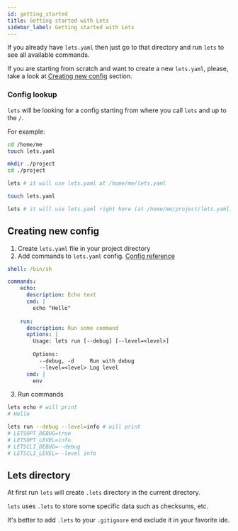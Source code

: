 ```yaml
---
id: getting_started
title: Getting started with Lets
sidebar_label: Getting started with Lets
---
```


If you already have `lets.yaml` then just go to that directory and run `lets` to see all available commands.

If you are starting from scratch and want to create a new `lets.yaml`, please, take a look at [Creating new config](#creating-new-config) section.

### Config lookup

`lets` will be looking for a config starting from where you call `lets` and up to the `/`.

For example:

```bash
cd /home/me
touch lets.yaml

mkdir ./project
cd ./project

lets # it will use lets.yaml at /home/me/lets.yaml

touch lets.yaml

lets # it will use lets.yaml right here (at /home/me/project/lets.yaml)
```

## Creating new config

1. Create `lets.yaml` file in your project directory
2. Add commands to `lets.yaml` config. [Config reference](/docs/config)

```yaml
shell: /bin/sh

commands:
    echo:
      description: Echo text
      cmd: |
        echo "Hello"
    
    run:
      description: Run some command
      options: |
        Usage: lets run [--debug] [--level=<level>]
        
        Options:
          --debug, -d     Run with debug
          --level=<level> Log level
      cmd: |
        env
```

3. Run commands

```bash
lets echo # will print 
# Hello
```

```bash
lets run --debug --level=info # will print
# LETSOPT_DEBUG=true
# LETSOPT_LEVEL=info
# LETSCLI_DEBUG=--debug
# LETSCLI_LEVEL=--level info

```

## Lets directory

At first run `lets` will create `.lets` directory in the current directory.

`lets` uses `.lets` to store some specific data such as checksums, etc.

It's better to add `.lets` to your `.gitignore` end exclude it in your favorite ide.